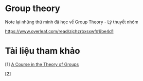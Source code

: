 # Group theory
Note lại những thứ mình đã học về Group Theory - Lý thuyết nhóm

https://www.overleaf.com/read/zjchzrbxsxwf#6be4d1

# Tài liệu tham khảo 
[1] [A Course in the Theory of Groups](https://eclass.uoa.gr/modules/document/file.php/MATH784/D.J.S.%20Robinson%20A%20Course%20in%20the%20Theory%20of%20Groups.pdf)

[2] 
